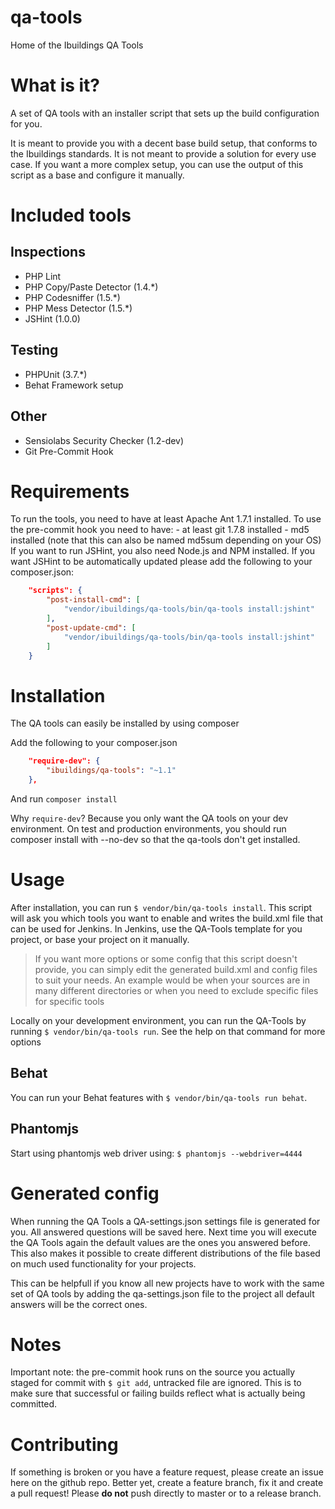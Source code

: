 qa-tools
======

Home of the Ibuildings QA Tools

# What is it?
A set of QA tools with an installer script that sets up the build configuration for you.

It is meant to provide you with a decent base build setup, that conforms to the Ibuildings standards.
It is not meant to provide a solution for every use case. If you want a more complex setup, you can use the
output of this script as a base and configure it manually.

# Included tools
## Inspections
 - PHP Lint
 - PHP Copy/Paste Detector (1.4.*)
 - PHP Codesniffer (1.5.*)
 - PHP Mess Detector (1.5.*)
 - JSHint (1.0.0)

## Testing
 - PHPUnit (3.7.*)
 - Behat Framework setup

## Other
 - Sensiolabs Security Checker (1.2-dev)
 - Git Pre-Commit Hook

# Requirements
To run the tools, you need to have at least Apache Ant 1.7.1 installed.
To use the pre-commit hook you need to have:
    - at least git 1.7.8 installed
    - md5 installed (note that this can also be named md5sum depending on your OS)
If you want to run JSHint, you also need Node.js and NPM installed. If you want JSHint to be automatically updated
please add the following to your composer.json:
```json
    "scripts": {
        "post-install-cmd": [
            "vendor/ibuildings/qa-tools/bin/qa-tools install:jshint"
        ],
        "post-update-cmd": [
            "vendor/ibuildings/qa-tools/bin/qa-tools install:jshint"
        ]
    }
```

# Installation
The QA tools can easily be installed by using composer

Add the following to your composer.json
```json
    "require-dev": {
        "ibuildings/qa-tools": "~1.1"
    },
```

And run `composer install`

Why `require-dev`? Because you only want the QA tools on your dev environment.
On test and production environments, you should run composer install with --no-dev so that the qa-tools don't get installed.

# Usage
After installation, you can run `$ vendor/bin/qa-tools install`. This script will ask you which tools you want to enable and writes the build.xml file that can be used for Jenkins.
In Jenkins, use the QA-Tools template for you project, or base your project on it manually.
> If you want more options or some config that this script doesn't provide, you can simply edit the generated build.xml and config files to suit your needs. An example would be when your sources are in many different directories or when you need to exclude specific files for specific tools

Locally on your development environment, you can run the QA-Tools by running `$ vendor/bin/qa-tools run`. See the help on that command for more options

## Behat
You can run your Behat features with `$ vendor/bin/qa-tools run behat`.

## Phantomjs
Start using phantomjs web driver using: `$ phantomjs --webdriver=4444`

# Generated config
When running the QA Tools a QA-settings.json settings file is generated for you. All answered questions will be saved here. Next time you will execute the QA Tools again the default values are the ones you answered before.
This also makes it possible to create different distributions of the file based on much used functionality for your projects.

This can be helpfull if you know all new projects have to work with the same set of QA tools by adding the qa-settings.json file to the project all default answers will be the correct ones.

# Notes
Important note: the pre-commit hook runs on the source you actually staged for commit with `$ git add`, untracked file are ignored. This is to make sure that successful or failing builds reflect what is actually being committed.

# Contributing
If something is broken or you have a feature request, please create an issue here on the github repo. 
Better yet, create a feature branch, fix it and create a pull request! Please **do not** push directly to master or to a release branch.
